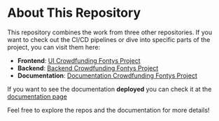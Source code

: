 # **About This Repository**

This repository combines the work from three other repositories. If you want to check out the CI/CD pipelines or dive into specific parts of the project, you can visit them here:

- **Frontend**: [UI Crowdfunding Fontys Project](https://github.com/MateoGlzAlon/ui-crowfunding-fontys-project)  
- **Backend**: [Backend Crowdfunding Fontys Project](https://github.com/MateoGlzAlon/backend-crowfunding-fontys-project)  
- **Documentation**: [Documentation Crowdfunding Fontys Project](https://github.com/MateoGlzAlon/documentation-crowdfunding-fontys-project)  

If you want to see the documentation **deployed** you can check it at the [documentation page](https://docs-raisehub.vercel.app/intro)

Feel free to explore the repos and the documentation for more details!